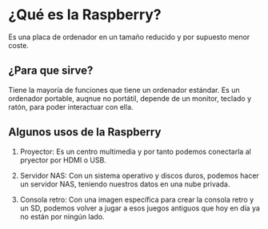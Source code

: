 # ¿Qué es la Raspberry?

Es una placa de ordenador en un tamaño reducido y por supuesto menor coste.


## ¿Para que sirve?

Tiene la mayoría de funciones que tiene un ordenador estándar.
Es un ordenador portable, auqnue no portátil, depende de un monitor,
teclado y ratón, para poder interactuar con ella. 

## Algunos usos de la Raspberry

1. Proyector:
	Es un centro multimedia y por tanto podemos conectarla al pryector
	por HDMI o USB.

2. Servidor NAS:
	Con un sistema operativo y discos duros, podemos hacer un servidor NAS,
	teniendo nuestros datos en una nube privada.

3. Consola retro:
	Con una imagen específica para crear la consola retro y un SD, podemos volver
	a jugar a esos juegos antiguos que hoy en día ya no están por ningún lado.

